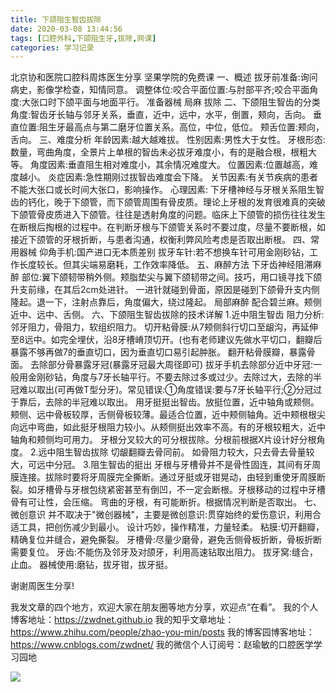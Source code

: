 ```yaml
---
title: 下颌阻生智齿拔除
date: 2020-03-08 13:44:56
tags: [口腔外科,下颌阻生牙,拔除,网课]
categories: 学习记录
---
```

北京协和医院口腔科周炼医生分享
坚果学院的免费课
一、概述
拔牙前准备:询问病史，影像学检查，知情同意。
调整体位:咬合平面位置:与肘部平齐;咬合平面角度:大张口时下颌平面与地面平行。
准备器械
局麻
拔除
二、下颌阻生智齿的分类
角度:智齿牙长轴与邻牙关系，垂直，近中，远中，水平，倒置，颊向，舌向。
垂直位置:阻生牙最高点与第二磨牙位置关系。高位，中位，低位。
颊舌位置:颊向，舌向。
三、难度分析
年龄因素:越大越难拔。
性别因素:男性大于女性。
牙根形态:数量，弯曲角度，全景片上单根的智齿未必拔牙难度小，有的是融合根，根粗大等。
角度因素:垂直阻生相对难度小，其余情况难度大。
位置因素:位置越高，难度越小。
炎症因素:急性期刚过拔智齿难度会下降。
关节因素:有关节疾病的患者不能大张口或长时间大张口，影响操作。
心理因素:
下牙槽神经与牙根关系阻生智齿的钙化，晚于下颌管，而下颌管周围有骨皮质。理论上牙根的发育很难真的突破下颌管骨皮质进入下颌管。往往是透射角度的问题。临床上下颌管的损伤往往发生在断根后掏根的过程中。在判断牙根与下颌管关系时不要过度，尽量不要断根，如接近下颌管的牙根折断，与患者沟通，权衡利弊风险考虑是否取出断根。
四、常用器械
仰角手机:国产进口无本质差别
拔牙车针:若不想换车针可用金刚砂钻，工作长度较长。但其尖端易磨耗，工作效率降低。
五、麻醉方法
下牙齿神经阻滞麻醉
部位:翼下颌韧带稍外侧。颊脂垫尖与翼下颌韧带之间。技巧，用口镜寻找下颌升支前缘，在其后2cm处进针。
一进针就碰到骨面，原因是碰到下颌骨升支内侧隆起。退一下，注射点靠后，角度偏大，绕过隆起。
局部麻醉
配合碧兰麻。颊侧近中、远中、舌侧。
六、下颌阻生智齿拔除的技术详解
1.近中阻生智齿
阻力分析:邻牙阻力，骨阻力，软组织阻力。
切开粘骨膜:从7颊侧斜行切口至龈沟，再延伸至8远中。如完全埋伏，沿8牙槽嵴顶切开。(也有老师建议先做水平切口，翻瓣后暴露不够再做7的垂直切口，因为垂直切口易引起肿胀。
翻开粘骨膜瓣，暴露骨面。
去除部分骨暴露牙冠(暴露牙冠最大周径即可)
拔牙手机去除部分近中牙冠:一般用金刚砂钻，角度与7牙长轴平行。不要去除过多或过少。去除过大，去除的半冠难以取出(可再做T型分牙)。常见错误:①角度错误:要与7牙长轴平行;②分冠过于靠后，去除的半冠难以取出。
用牙挺挺出智齿。放挺位置，近中轴角或颊侧。颊侧、远中骨板较厚，舌侧骨板较薄。最适合位置，近中颊侧轴角。近中颊根根尖向远中弯曲，如此挺牙根阻力较小。从颊侧挺出效率不高。有的牙根较粗大，近中轴角和颊侧均可用力。
牙根分叉较大的可分根拔除。分根前根据X片设计好分根角度。
2.远中阻生智齿拔除
切龈翻瓣去骨同前。
如骨阻力较大，只去骨去骨量较大，可远中分冠。
3.阻生智齿的挺出
牙根与牙槽骨并不是骨性固连，其间有牙周膜连接。拔除时要将牙周膜完全撕断。通过牙挺或牙钳晃动，由轻到重使牙周膜断裂。如牙槽骨与牙根包绕紧密甚至有倒凹，不一定会断根。牙根移动的过程中牙槽骨有可让性，会压缩。
弯曲的牙根，有可能断折。根据情况判断是否取出。
七、微创意识
并不取决于"微创器械"，主要是微创意识:贯穿始终的爱伤意识，利用合适工具，把创伤减少到最小。
设计巧妙，操作精准，力量轻柔。
粘膜:切开翻瓣，精确复位并缝合，避免撕裂。
牙槽骨:尽量少磨骨，避免舌侧骨板折断，骨板折断需要复位。
牙齿:不能伤及邻牙及对颌牙，利用高速钻取出阻力。
拔牙窝:缝合，止血。
器械使用:磨钻，拔牙钳，拔牙挺。

谢谢周医生分享!


我发文章的四个地方，欢迎大家在朋友圈等地方分享，欢迎点“在看”。
我的个人博客地址：https://zwdnet.github.io
我的知乎文章地址： https://www.zhihu.com/people/zhao-you-min/posts
我的博客园博客地址： https://www.cnblogs.com/zwdnet/
我的微信个人订阅号：赵瑜敏的口腔医学学习园地


![](https://zymblog-1258069789.cos.ap-chengdu.myqcloud.com/other/wx.jpg)
